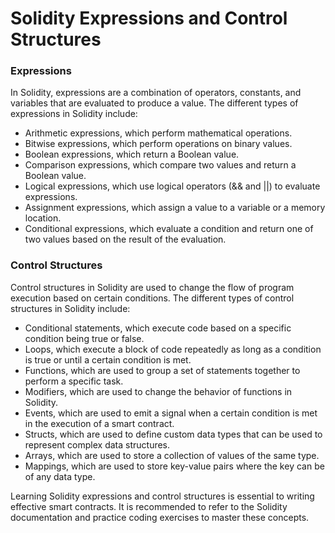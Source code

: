 <h1>Solidity Expressions and Control Structures</h1>
<h3>Expressions</h3>
In Solidity, expressions are a combination of operators, constants, and variables that are evaluated to produce a value. The different types of expressions in Solidity include:

<ul>
<li>Arithmetic expressions, which perform mathematical operations.</li>
<li>Bitwise expressions, which perform operations on binary values.</li>
<li>Boolean expressions, which return a Boolean value.</li>
<li>Comparison expressions, which compare two values and return a Boolean value.</li>
<li>Logical expressions, which use logical operators (&& and ||) to evaluate expressions.</li>
<li>Assignment expressions, which assign a value to a variable or a memory location.</li>
<li>Conditional expressions, which evaluate a condition and return one of two values based on the result of the evaluation.</li>
</ul>
<h3>Control Structures</h3>
Control structures in Solidity are used to change the flow of program execution based on certain conditions. The different types of control structures in Solidity include:

<ul>
<li>Conditional statements, which execute code based on a specific condition being true or false.</li>
<li>Loops, which execute a block of code repeatedly as long as a condition is true or until a certain condition is met.</li>
<li>Functions, which are used to group a set of statements together to perform a specific task.</li>
<li>Modifiers, which are used to change the behavior of functions in Solidity.</li>
<li>Events, which are used to emit a signal when a certain condition is met in the execution of a smart contract.</li>
<li>Structs, which are used to define custom data types that can be used to represent complex data structures.</li>
<li>Arrays, which are used to store a collection of values of the same type.</li>
<li>Mappings, which are used to store key-value pairs where the key can be of any data type.</li>
</ul>
Learning Solidity expressions and control structures is essential to writing effective smart contracts. It is recommended to refer to the Solidity documentation and practice coding exercises to master these concepts.
